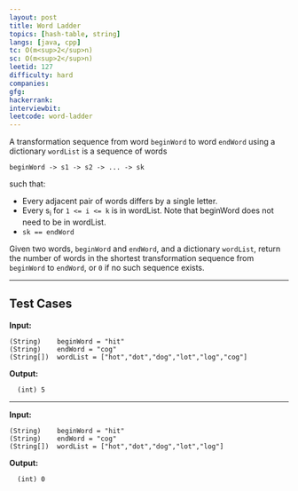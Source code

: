 ```yaml
---
layout: post
title: Word Ladder
topics: [hash-table, string]
langs: [java, cpp]
tc: O(m<sup>2</sup>n)
sc: O(m<sup>2</sup>n)
leetid: 127
difficulty: hard
companies: 
gfg: 
hackerrank: 
interviewbit: 
leetcode: word-ladder
---
```


A transformation sequence from word `beginWord` to word `endWord` using a dictionary `wordList` is a sequence of words 
```
beginWord -> s1 -> s2 -> ... -> sk
```
such that: 
- Every adjacent pair of words differs by a single letter. 
- Every s<sub>i</sub> for `1 <= i <= k` is in wordList. Note that beginWord does not need to be in wordList.
- `sk == endWord`

Given two words, `beginWord` and `endWord`, and a dictionary `wordList`, 
return the number of words in the shortest transformation sequence from `beginWord` to `endWord`, or `0` if no such sequence exists.

---
## Test Cases

**Input:**

    (String)    beginWord = "hit"
    (String)    endWord = "cog"
    (String[])  wordList = ["hot","dot","dog","lot","log","cog"]

**Output:**

      (int) 5

---

**Input:**

    (String)    beginWord = "hit"
    (String)    endWord = "cog"
    (String[])  wordList = ["hot","dot","dog","lot","log"]

**Output:**

      (int) 0